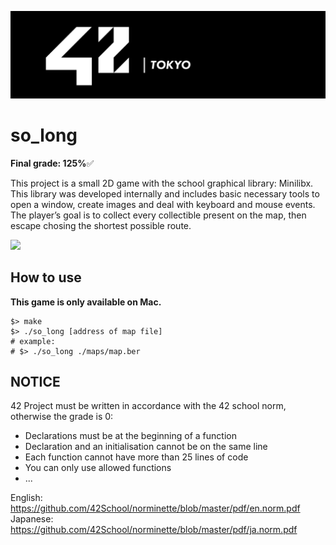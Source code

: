 ![](https://github.com/Sur1ive/42tokyo_piscine/blob/master/42.png)
# so_long
**Final grade: 125%**:white_check_mark:</br>

This project is a small 2D game with the school graphical library: Minilibx. This library was developed internally and includes basic necessary tools to open a window, create images and deal with keyboard and mouse events.
The player’s goal is to collect every collectible present on the map, then escape chosing the shortest possible route.

![](./demo.gif)

## How to use
**This game is only available on Mac.**
```
$> make
$> ./so_long [address of map file]
# example:
# $> ./so_long ./maps/map.ber
```

## NOTICE 
42 Project must be written in accordance with the 42 school norm, otherwise the grade is 0:
* Declarations must be at the beginning of a function
* Declaration and an initialisation cannot be on the same line
* Each function cannot have more than 25 lines of code
* You can only use allowed functions
* ...

English: https://github.com/42School/norminette/blob/master/pdf/en.norm.pdf <br />
Japanese: https://github.com/42School/norminette/blob/master/pdf/ja.norm.pdf
